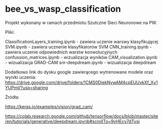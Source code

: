 # bee_vs_wasp_classification
Projekt wykonany w ramach przedmiotu Szutczne Sieci Neuronowe na PW.

Pliki:

  ClassificationLayers_training.ipynb - zawiera uczenie warswy klasyfikującej
  SVM.ipynb - zawiera ucznenie klasyfikatorów SVM
  CNN_training.ipynb - zawiera uczenie odpowiednich warstw konwolucyjnych
  confussion_matrices.ipynb - wizualizacja wyników
  CAM_visualization.ipynb - wizualizacja GRAD-CAM
  snr-deepdream.ipynb - wizualizacja deepdream
  
Dodatkowo link do dysku google zawierącego wytrenowane modele oraz wyniki uczenia: https://drive.google.com/drive/folders/1CMS0DiekNywAM4cpEUUvkXf_Xy1YUPmV?usp=sharing

Źródła:

https://keras.io/examples/vision/grad_cam/

https://colab.research.google.com/github/tensorflow/docs/blob/master/site/en/tutorials/generative/deepdream.ipynb#scrollTo=9vHEcy7dTysi
